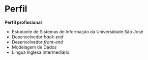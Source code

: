 # Perfil
**Perfil profissional**

- Estudante de Sistemas de Informação da Universidade São José
- Desenvolvedor *back-end*
- Desenvolvedor *front-end*
- Modelagem de Dados
- Língua Inglesa Intermediário

<a href="profilehtml">
